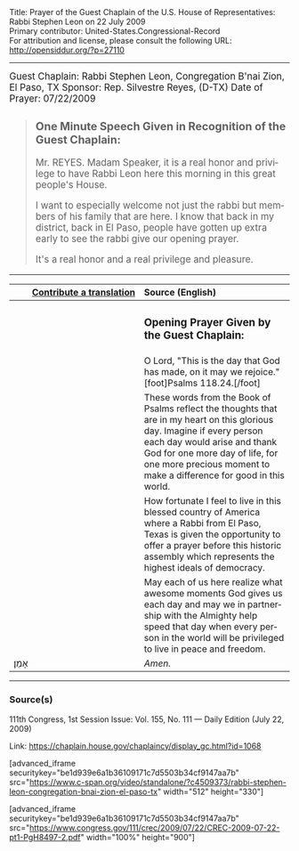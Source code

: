 <html>
<head></head>
<body>
Title: Prayer of the Guest Chaplain of the U.S. House of Representatives: Rabbi Stephen Leon on 22 July 2009<br />
Primary contributor: United-States.Congressional-Record<br />
For attribution and license, please consult the following URL: <a href="http://opensiddur.org/?p=27110">http://opensiddur.org/?p=27110</a>
<p />
<hr />

<div class="english" lang="en" style="font-size:1.2em;">
Guest Chaplain: Rabbi Stephen Leon, Congregation B'nai Zion, El Paso, TX
Sponsor: Rep. Silvestre Reyes, (D-TX)
Date of Prayer: 07/22/2009

<blockquote>
<h3>One Minute Speech Given in Recognition of the Guest Chaplain:</h3>

Mr. REYES. Madam Speaker, it is a real honor and privilege to have Rabbi Leon here this morning in this great people's House.

I want to especially welcome not just the rabbi but members of his family that are here. I know that back in my district, back in El Paso, people have gotten up extra early to see the rabbi give our opening prayer.

It's a real honor and a real privilege and pleasure.
</blockquote>
</div>

<hr />

<table style="margin-left: auto;margin-right: auto;" class="draggable">
<thead><tr><th id="x" style="text-align: right;"><a href="/contributing/upload/">Contribute a translation</a></th><th style="text-align: left;">Source (English)</th></tr></thead>
<tbody>
<tr><td style="vertical-align:top;" width="46%">
<div class="liturgy" lang="he">

</span></div></td>
 
<td style="vertical-align:top;" width="53%">
<div class="english" lang="en">
<h3>Opening Prayer Given by the Guest Chaplain:</h3>
</div></td></tr>

<tr><td style="vertical-align:top;" width="46%">
<div class="liturgy" lang="he">

</span></div></td>
 
<td style="vertical-align:top;" width="53%">
<div class="english" lang="en">
O Lord, 
"This is the day that God has made, 
on it may we rejoice."[foot]Psalms 118.24.[/foot]
</div></td></tr>


<tr><td style="vertical-align:top;" width="46%">
<div class="liturgy" lang="he">

</span></div></td>
 
<td style="vertical-align:top;" width="53%">
<div class="english" lang="en">
These words from the Book of Psalms 
reflect the thoughts that are in my heart 
on this glorious day. 
Imagine if every person each day 
would arise and thank God 
for one more day of life, 
for one more precious moment 
to make a difference for good in this world.
</div></td></tr>


<tr><td style="vertical-align:top;" width="46%">
<div class="liturgy" lang="he">

</span></div></td>
 
<td style="vertical-align:top;" width="53%">
<div class="english" lang="en">
How fortunate I feel 
to live in this blessed country of America 
where a Rabbi from El Paso, Texas 
is given the opportunity to offer a prayer 
before this historic assembly 
which represents the highest ideals of democracy.
</div></td></tr>


<tr><td style="vertical-align:top;" width="46%">
<div class="liturgy" lang="he">

</span></div></td>
 
<td style="vertical-align:top;" width="53%">
<div class="english" lang="en">
May each of us here realize 
what awesome moments God gives us each day 
and may we in partnership with the Almighty 
help speed that day 
when every person in the world 
will be privileged 
to live in peace and freedom.
</div></td></tr>


<tr><td style="vertical-align:top;" width="46%">
<div class="liturgy" lang="he">
אָמֵן׃
</span></div></td>
 
<td style="vertical-align:top;" width="53%">
<div class="english" lang="en">
<em>Amen.</em>
</div></td></tr>
</tbody></table>

<hr />

<h3>Source(s)</h3>

111th Congress, 1st Session
Issue: Vol. 155, No. 111 — Daily Edition (July 22, 2009)

Link: <a href="https://chaplain.house.gov/chaplaincy/display_gc.html?id=1068">https://chaplain.house.gov/chaplaincy/display_gc.html?id=1068</a>

[advanced_iframe securitykey="be1d939e6a1b36109171c7d5503b34cf9147aa7b" src="https://www.c-span.org/video/standalone/?c4509373/rabbi-stephen-leon-congregation-bnai-zion-el-paso-tx" width="512" height="330"]

[advanced_iframe securitykey="be1d939e6a1b36109171c7d5503b34cf9147aa7b" src="https://www.congress.gov/111/crec/2009/07/22/CREC-2009-07-22-pt1-PgH8497-2.pdf" width="100%" height="900"]
</body>
</html>